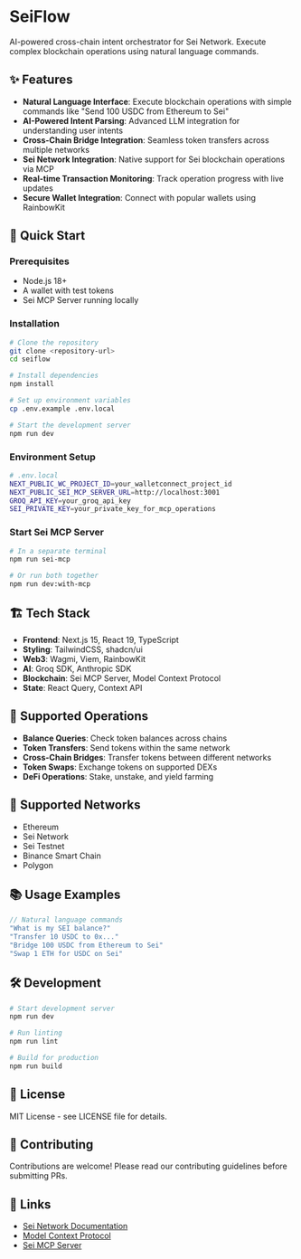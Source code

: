 # SeiFlow

AI-powered cross-chain intent orchestrator for Sei Network. Execute complex blockchain operations using natural language commands.

## ✨ Features

- **Natural Language Interface**: Execute blockchain operations with simple commands like "Send 100 USDC from Ethereum to Sei"
- **AI-Powered Intent Parsing**: Advanced LLM integration for understanding user intents
- **Cross-Chain Bridge Integration**: Seamless token transfers across multiple networks
- **Sei Network Integration**: Native support for Sei blockchain operations via MCP
- **Real-time Transaction Monitoring**: Track operation progress with live updates
- **Secure Wallet Integration**: Connect with popular wallets using RainbowKit

## 🚀 Quick Start

### Prerequisites

- Node.js 18+
- A wallet with test tokens
- Sei MCP Server running locally

### Installation

```bash
# Clone the repository
git clone <repository-url>
cd seiflow

# Install dependencies
npm install

# Set up environment variables
cp .env.example .env.local

# Start the development server
npm run dev
```

### Environment Setup

```bash
# .env.local
NEXT_PUBLIC_WC_PROJECT_ID=your_walletconnect_project_id
NEXT_PUBLIC_SEI_MCP_SERVER_URL=http://localhost:3001
GROQ_API_KEY=your_groq_api_key
SEI_PRIVATE_KEY=your_private_key_for_mcp_operations
```

### Start Sei MCP Server

```bash
# In a separate terminal
npm run sei-mcp

# Or run both together
npm run dev:with-mcp
```

## 🏗️ Tech Stack

- **Frontend**: Next.js 15, React 19, TypeScript
- **Styling**: TailwindCSS, shadcn/ui
- **Web3**: Wagmi, Viem, RainbowKit
- **AI**: Groq SDK, Anthropic SDK
- **Blockchain**: Sei MCP Server, Model Context Protocol
- **State**: React Query, Context API

## 🌉 Supported Operations

- **Balance Queries**: Check token balances across chains
- **Token Transfers**: Send tokens within the same network
- **Cross-Chain Bridges**: Transfer tokens between different networks
- **Token Swaps**: Exchange tokens on supported DEXs
- **DeFi Operations**: Stake, unstake, and yield farming

## 🔗 Supported Networks

- Ethereum
- Sei Network
- Sei Testnet
- Binance Smart Chain
- Polygon

## 📚 Usage Examples

```typescript
// Natural language commands
"What is my SEI balance?"
"Transfer 10 USDC to 0x..."
"Bridge 100 USDC from Ethereum to Sei"
"Swap 1 ETH for USDC on Sei"
```

## 🛠️ Development

```bash
# Start development server
npm run dev

# Run linting
npm run lint

# Build for production
npm run build
```

## 📄 License

MIT License - see LICENSE file for details.

## 🤝 Contributing

Contributions are welcome! Please read our contributing guidelines before submitting PRs.

## 🔗 Links

- [Sei Network Documentation](https://docs.sei.io/)
- [Model Context Protocol](https://modelcontextprotocol.io/)
- [Sei MCP Server](https://github.com/sei-protocol/sei-mcp-server)